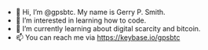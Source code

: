 - 👋 Hi, I’m @gpsbtc.  My name is Gerry P. Smith.
- 👀 I’m interested in learning how to code.
- 🌱 I’m currently learning about digital scarcity and bitcoin.
- 📫 You can reach me via https://keybase.io/gpsbtc

<!---
gpsbtc/gpsbtc is a ✨ special ✨ repository because its `README.md` (this file) appears on your GitHub profile.
You can click the Preview link to take a look at your changes.
--->
